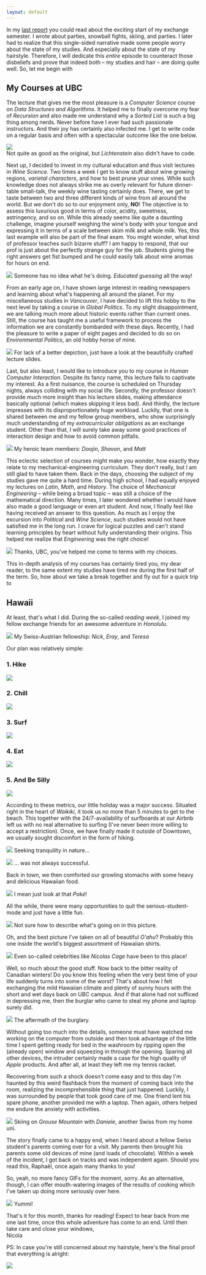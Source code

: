 ```yaml
---
layout: default
---
```

In my [last report](./van1.md) you could read about the exciting start of my exchange semester. I wrote about parties, snowball fights, skiing, and parties. I later had to realize that this single-sided narrative made some people worry about the state of my studies. And especially about the state of my hairstyle.
Therefore, I will dedicate this _entire_ episode to counteract those disbeliefs and prove that indeed both – my studies and hair – are doing quite well. So, let me begin with

## My Courses at UBC

The lecture that gives me the most pleasure is a _Computer Science_ course on _Data Structures and Algorithms_. It helped me to finally overcome my fear of _Recursion_ and also made me understand why a _Sorted List_ is such a big thing among nerds. Never before have I ever had such passionate instructors. And their joy has certainly also infected me. I get to write code on a regular basis and often with a spectacular outcome like the one below.

![](./imgs/van2/bfscustom.gif)<br/>
Not quite as good as the original, but _Lichtenstein_ also didn't have to code.

Next up, I decided to invest in my cultural education and thus visit lectures in _Wine Science_. Two times a week I get to know stuff about wine growing regions, _varietal characters_, and how to best prune your vines. While such knowledge does not always strike me as overly relevant for future dinner-table small-talk, the weekly wine tasting certainly does. There, we get to taste between two and three different kinds of wine from all around the world. But we don't do so to our enjoyment only, **NO**! The objective is to assess this luxurious good in terms of color, acidity, sweetness, astringency, and so on. While this already seems like quite a daunting challenge, imagine yourself weighing the wine's body with your tongue and expressing it in terms of a scale between skim milk and whole milk. Yes, this last example will also be part of the final exam.
You might wonder, what kind of professor teaches such bizarre stuff? I am happy to respond, that our prof is just about the perfectly strange guy for the job. Students giving the right answers get fist bumped and he could easily talk about wine aromas for hours on end. 

![](./imgs/van2/van2_1.jpg)
Someone has no idea what he's doing. _Educated guessing_ all the way!

From an early age on, I have shown large interest in reading newspapers and learning about what's happening all around the planet. For my miscellaneous studies in _Vancouver_, I have decided to lift this hobby to the next level by taking a course in _Global Politics_. To my slight disappointment, we are talking much more about historic events rather than current ones. Still, the course has taught me a useful framework to process the information we are constantly bombarded with these days. Recently, I had the pleasure to write a paper of eight pages and decided to do so on _Environmental Politics_, an old hobby horse of mine.

![](./imgs/van2/van2_2.png)
For lack of a better depiction, just have a look at the beautifully crafted lecture slides.

Last, but also least, I would like to introduce you to my course in _Human Computer Interaction_. Despite its fancy name, this lecture fails to captivate my interest. As a first nuisance, the course is scheduled on Thursday nights, always colliding with my social life. Secondly, the professor doesn't provide much more insight than his lecture slides, making attendance basically optional (which makes skipping it less bad). And thirdly, the lecture impresses with its disproportionately huge workload. Luckily, that one is shared between me and my fellow group members, who show surprisingly much understanding of my _extracurricular obligations_ as an exchange student. Other than that, I will surely take away some good practices of interaction design and how to avoid common pitfalls.

![](./imgs/van2/van2_3.jpg)
My heroic team members: _Doojin_, _Shavon_, and _Matt_

This eclectic selection of courses might make you wonder, how exactly they relate to my mechanical-engineering curriculum. They don't really, but I am still glad to have taken them. Back in the days, choosing the subject of my studies gave me quite a hard time. During high school, I had equally enjoyed my lectures on _Latin_, _Math_, and _History_. The choice of _Mechanical Engineering_ – while being a broad topic – was still a choice of the mathematical direction. Many times, I later wondered whether I would have also made a good language or even art student. And now, I finally feel like having received an answer to this question. As much as I enjoy the excursion into _Political_ and _Wine Science_, such studies would not have satisfied me in the long run. I crave for logical puzzles and can't stand learning principles by heart without fully understanding their origins. This helped me realize that _Engineering_ was the right choice!

![](./imgs/van2/van2_4.jpg)
Thanks, UBC, you've helped me come to terms with my choices.

This in-depth analysis of my courses has certainly tired you, my dear reader, to the same extent my studies have tired me during the first half of the term. So, how about we take a break together and fly out for a quick trip to

## Hawaii

At least, that's what I did. During the so-called _reading week_, I joined my fellow exchange friends for an awesome adventure in _Honolulu_.

![](./imgs/van2/van2_5.jpg)
My Swiss-Austrian fellowship: _Nick_, _Eray_, and _Teresa_

Our plan was relatively simple:

### 1. Hike
![](./imgs/van2/van2_6.jpg)

### 2. Chill
![](./imgs/van2/van2_7.jpg)

### 3. Surf
![](./imgs/van2/van2_8.jpg)

### 4. Eat
![](./imgs/van2/van2_9.jpg)

### 5. And Be Silly
![](./imgs/van2/van2_10.jpg)

According to these metrics, our little holiday was a major success. Situated right in the heart of _Waikiki_, it took us no more than 5 minutes to get to the beach. This together with the 24/7-availability of surfboards at our Airbnb left us with no real alternative to surfing (I've never been more willing to accept a restriction). Once, we have finally made it outside of Downtown, we usually sought discomfort in the form of hiking. 

![](./imgs/van2/van2_11.jpg)
Seeking tranquility in nature...

![](./imgs/van2/van2_12.jpg)
... was not always successful.

Back in town, we then comforted our growling stomachs with some heavy and delicious Hawaiian food.

![](./imgs/van2/van2_13.jpg)
I mean just look at that _Poké_!

All the while, there were many opportunities to quit the serious-student-mode and just have a little fun.

![](./imgs/van2/van2_14.jpg)
Not sure how to describe what's going on in this picture.

Oh, and the best picture I've taken on all of beautiful _O'ahu_? Probably this one inside the world's biggest assortment of Hawaiian shirts.

![](./imgs/van2/van2_15.jpg)
Even so-called celebrities like _Nicolas Cage_ have been to this place!

Well, so much about the good stuff. Now back to the bitter reality of Canadian winters! Do you know this feeling when the very best time of your life suddenly turns into some of the worst? That's about how I felt exchanging the mild Hawaiian climate and plenty of sunny hours with the short and wet days back on UBC campus. And if that alone had not sufficed in depressing me, then the burglar who came to steal my phone and laptop surely did.

![](./imgs/van2/van2_16.jpg)
The aftermath of the burglary.

Without going too much into the details, someone must have watched me working on the computer from outside and then took advantage of the little time I spent getting ready for bed in the washroom by ripping open the (already open) window and squeezing in through the opening. Sparing all other devices, the intruder certainly made a case for the high quality of _Apple_ products. And after all, at least they left me my tennis racket.

Recovering from such a shock doesn't come easy and to this day I'm haunted by this weird flashback from the moment of coming back into the room, realizing the incomprehensible thing that just happened. Luckily, I was surrounded by people that took good care of me. One friend lent his spare phone, another provided me with a laptop. Then again, others helped me endure the anxiety with activities.

![](./imgs/van2/van2_17.jpg)
Skiing on _Grouse Mountain_ with _Daniele_, another Swiss from my home uni.

The story finally came to a happy end, when I heard about a fellow Swiss student's parents coming over for a visit. My parents then brought his parents some old devices of mine (and loads of chocolate). Within a week of the incident, I got back on tracks and was independent again. Should you read this, Raphaël, once again many thanks to you!

So, yeah, no more fancy GIFs for the moment, sorry. As an alternative, though, I can offer mouth-watering images of the results of cooking which I've taken up doing more seriously over here.

![](./imgs/van2/van2_18.jpg)
Yummi!

That's it for this month, thanks for reading! Expect to hear back from me one last time, once this whole adventure has come to an end. Until then take care and close your windows,<br/> 
Nicola

PS: In case you're still concerned about my hairstyle, here's the final proof that everything is alright:

![](./imgs/van2/van2_19.jpg)
